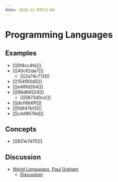 ```yaml
---
date: 2020-11-09T12:04
---
```


# Programming Languages

## Examples

- [[[0f4cc4fe]]]
- [[[40c62da7]]]
  - [[[2a74c713]]]
- [[[154f93d5]]]
- [[[e48fd264]]]
- [[[96d69529]]]
  - [[[5873d0ce]]]
- [[[dc06b8ff]]]
- [[[fd947bf3]]]
- [[[c4d9674d]]]

## Concepts

- [[[921e7d70]]]

## Discussion

- [_Weird Languages_, Paul Graham](http://paulgraham.com/weird.html)
  - [Discussion](https://news.ycombinator.com/item?id=28336891)
